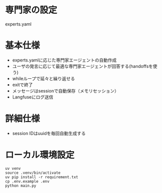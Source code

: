 # 専門家の設定
experts.yaml

# 基本仕様
- experts.yamlに応じた専門家エージェントの自動作成
- ユーザの発言に応じて最適な専門家エージェントが回答する(handoffsを使う)
- whileループで延々と繰り返せる
- exitで終了
- メッセージはsessionで自動保存（メモリセッション）
- Langfuseにログ送信

# 詳細仕様
- session IDはuuidを毎回自動生成する

# ローカル環境設定

```
uv venv
source .venv/bin/activate
uv pip install -r requirement.txt
cp .env.example .env
python main.py
```


